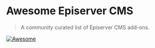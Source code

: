 # Awesome Episerver CMS

> A community curated list of Episerver CMS add-ons.

[![Awesome](https://awesome.re/badge-flat.svg)](https://github.com/episerver/awesome-cms)
